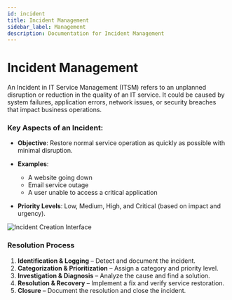 ```yaml
---
id: incident
title: Incident Management
sidebar_label: Management
description: Documentation for Incident Management
---
```


# Incident Management

An Incident in IT Service Management (ITSM) refers to an unplanned disruption or reduction in the quality of an IT service. It could be caused by system failures, application errors, network issues, or security breaches that impact business operations. 

### Key Aspects of an Incident: 

- **Objective**: Restore normal service operation as quickly as possible with minimal disruption. 

- **Examples**:  
  - A website going down 
  - Email service outage 
  - A user unable to access a critical application 

- **Priority Levels**: Low, Medium, High, and Critical (based on impact and urgency).


![Incident Creation Interface](/img/Helpdesk/Inident_Creation.png)

### Resolution Process

1. **Identification & Logging** – Detect and document the incident.
2. **Categorization & Prioritization** – Assign a category and priority level.
3. **Investigation & Diagnosis** – Analyze the cause and find a solution.
4. **Resolution & Recovery** – Implement a fix and verify service restoration.
5. **Closure** – Document the resolution and close the incident.



